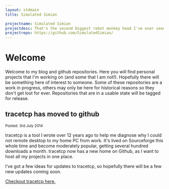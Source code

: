 ```yaml
---
layout: stdmain
title: Simulated Simian

projectname: Simulated Simian
projectdesc: That's the second biggest robot monkey head I've ever seen!
projectrepo: https://github.com/SimulatedSimian/
---
```


# Welcome

Welcome to my blog and github repositories. Here you will find personal projects that I'm working on (and some that I am not!). Hopefully there will be something here of interest to someone. Some of these repositories are a work in progress, others may only be here for historical reasons so they don't get lost for ever. Repositories that are in a usable state will be tagged for release. 

## tracetcp has moved to github
<sup>Posted: 3rd July 2014</sup>
 
tracetcp is a tool I wrote over 12 years ago to help me diagnose why I could not remote desktop to my home PC from work. It's lived on Sourceforge this whole time and become moderately popular, getting several hundred downloads a month. tracetcp now has a new home on Github, as I want to host all my projects in one place. 

I’ve got a few ideas for updates to tracetcp, so hopefully there will be a few new updates coming soon. 

[Checkout tracetcp here.](http://simulatedsimian.github.io/tracetcp.html)
